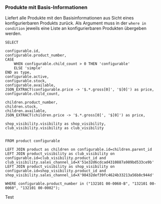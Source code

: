 ### Produkte mit Basis-Informationen

Liefert alle Produkte mit den Basisinformationen aus Sicht eines konfigurierbaren Produkts zurück. Als Argument muss in der `where in condition` jeweils eine Liste an konfigurierbaren Produkten übergeben werden. 

```
SELECT 

configurable.id,
configurable.product_number,
CASE
	WHEN configurable.child_count > 0 THEN 'configurable'
	ELSE 'simple'
END as type,
configurable.active,
configurable.stock,
configurable.available,
JSON_EXTRACT(configurable.price -> '$.*.gross[0]', '$[0]') as price,
configurable.child_count,

children.product_number,
children.stock,
children.available,
JSON_EXTRACT(children.price -> '$.*.gross[0]', '$[0]') as price,

shop_visibility.visibility as shop_visibility,
club_visibility.visibility as club_visibility


FROM product configurable

LEFT JOIN product as children on configurable.id=children.parent_id
LEFT JOIN product_visibility as club_visibility on configurable.id=club_visibility.product_id and club_visibility.sales_channel_id=X'51e32d6cdcad4310887a989bd533ce9b'
LEFT JOIN product_visibility as shop_visibility on configurable.id=shop_visibility.product_id and shop_visibility.sales_channel_id=X'98432def39fc4624b33213a56b8c944d'

WHERE configurable.product_number in ("132101 00-0060-B", "132101 00-0060", "132101 00-0002");
```

Test

